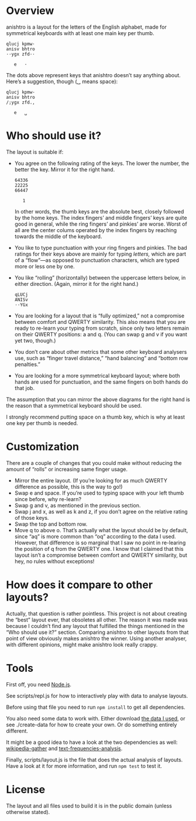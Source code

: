 Overview
========

anishtro is a layout for the letters of the English alphabet, made for
symmetrical keyboards with at least one main key per thumb.

    qlucj kpmw·
    anisv bhtro
    ··ygx zfd··

       e   ·

The dots above represent keys that anishtro doesn’t say anything about. Here’s a
suggestion, though (␣ means space):

    qlucj kpmw-
    anisv bhtro
    /;ygx zfd.,

       e   ␣


Who should use it?
==================

The layout is suitable if:

- You agree on the following rating of the keys. The lower the number, the
  better the key. Mirror it for the right hand.

      64336
      22225
      66447

         1

  In other words, the thumb keys are the absolute best, closely followed by the
  home keys. The index fingers’ and middle fingers’ keys are quite good in
  general, while the ring fingers’ and pinkies’ are worse. Worst of all are the
  center colums operated by the index fingers by reaching towards the middle of
  the keyboard.

- You like to type punctuation with your ring fingers and pinkies. The bad
  ratings for their keys above are mainly for typing _letters,_ which are part
  of a “flow”—as opposed to punctuation characters, which are typed more or less
  one by one.

- You like “rolling” (horizontally) between the uppercase letters below, in
  either direction. (Again, mirror it for the right hand.)

      qLUCj
      ANISv
      ··YGx

- You are looking for a layout that is “fully optimized,” not a compromise
  between comfort and QWERTY similarity. This also means that you are ready to
  re-learn your typing from scratch, since only two letters remain on their
  QWERTY positions: a and q. (You can swap g and v if you want yet two, though.)

- You don’t care about other metrics that some other keyboard analysers use,
  such as “finger travel distance,” “hand balancing” and “bottom row penalties.”

- You are looking for a more symmetrical keyboard layout; where both hands are
  used for punctuation, and the same fingers on both hands do that job.

The assumption that you can mirror the above diagrams for the right hand is the
reason that a symmetrical keyboard should be used.

I strongly recommend putting space on a thumb key, which is why at least one key
per thumb is needed.


Customization
=============

There are a couple of changes that you could make without reducing the amount of
“rolls” or increasing same finger usage.

- Mirror the entire layout. (If you’re looking for as much QWERTY difference as
  possible, this is the way to go!)
- Swap e and space. If you’re used to typing space with your left thumb since
  before, why re-learn?
- Swap g and v, as mentioned in the previous section.
- Swap j and x, as well as k and z, if you don’t agree on the relative rating of
  those keys.
- Swap the top and bottom row.
- Move q to above o. That’s actually what the layout should be by default, since
  “aq” is more common than “oq” according to the data I used. However, that
  difference is so marginal that I saw no point in re-learing the position of q
  from the QWERTY one. I know that I claimed that this layout isn’t a compromise
  between comfort and QWERTY similarity, but hey, no rules without exceptions!


How does it compare to other layouts?
=====================================

Actually, that question is rather pointless. This project is not about creating
the “best” layout ever, that obsoletes all other. The reason it was made was
because I couldn’t find any layout that fulfilled the things mentioned in the
“Who should use it?” section. Comparing anishtro to other layouts from that
point of view obviously makes anishtro the winner. Using another analyser, with
different opinions, might make anishtro look really crappy.


Tools
=====

First off, you need [Node.js].

See scripts/repl.js for how to interactively play with data to analyse layouts.

Before using that file you need to run `npm install` to get all dependencies.

You also need some data to work with. Either download [the data I used][gist],
or see ./create-data for how to create your own. Or do something entirely
different.

It might be a good idea to have a look at the two dependencies as well:
[wikipedia-gather] and [text-frequencies-analysis].

Finally, scripts/layout.js is the file that does the actual analysis of layouts.
Have a look at it for more information, and run `npm test` to test it.

[Node.js]: http://nodejs.org/
[gist]: https://gist.github.com/lydell/e807977107e041c147ab
[wikipedia-gather]: https://github.com/lydell/wikipedia-gather
[text-frequencies-analysis]: https://github.com/lydell/text-frequencies-analysis


License
=======

The layout and all files used to build it is in the public domain (unless
otherwise stated).
